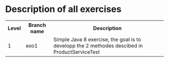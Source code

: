 # Description of all exercises 

<table>
    <tr>
        <th>Level</th>
        <th>Branch name</th>
        <th>Description</th>
    </tr>
    <tr>
        <td>1</td>
        <td>exo1</td>
        <td>Simple Java 8 exercise, the goal is to developp the 2 methodes descibed in ProductServiceTest</td>
    </tr>
</table>
